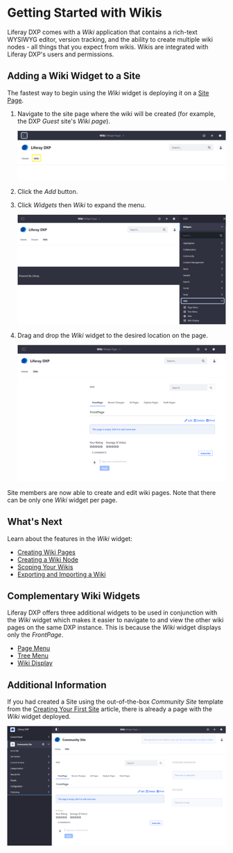 # Getting Started with Wikis

Liferay DXP comes with a _Wiki_ application that contains a rich-text WYSIWYG editor, version tracking, and the ability to create multiple wiki nodes - all things that you expect from wikis. Wikis are integrated with Liferay DXP's users and permissions.

## Adding a Wiki Widget to a Site

The fastest way to begin using the _Wiki_ widget is deploying it on a [Site Page](../../../site-building/creating-pages/understanding-pages.md).

1. Navigate to the site page where the wiki will be created (for example, the DXP _Guest_ site's _Wiki page_).

    ![Selecting a Site Page](./getting-started-with-wikis/images/03.png)

1. Click the _Add_ button.
1. Click _Widgets_ then _Wiki_ to expand the menu.

    ![Select a Wiki widget from the Widgets menu](./getting-started-with-wikis/images/02.png)

1. Drag and drop the _Wiki_ widget to the desired location on the page.

    ![The widget is now on the site page.](./getting-started-with-wikis/images/04.png)

Site members are now able to create and edit wiki pages. Note that there can be only one _Wiki_ widget per page.

## What's Next

Learn about the features in the _Wiki_ widget:

* [Creating Wiki Pages](./creating-wiki-pages.md)
* [Creating a Wiki Node](./creating-a-node.md)
* [Scoping Your Wikis](./scoping-your-wikis.md)
* [Exporting and Importing a Wiki](./exporting-and-importing-a-wiki.md)

## Complementary Wiki Widgets

Liferay DXP offers three additional widgets to be used in conjunction with the _Wiki_ widget which makes it easier to navigate to and view the other wiki pages on the same DXP instance. This is because the _Wiki_ widget displays only the _FrontPage_.

* [Page Menu](./using-the-page-menu-widget.md)
* [Tree Menu](./using-the-tree-menu-widget.md)
* [Wiki Display](./using-the-wiki-display-widget.md)

## Additional Information

If you had created a Site using the out-of-the-box _Community Site_ template from the [Creating Your First Site](../../../getting-started/creating-your-first-site.md) article, there is already a page with the _Wiki_ widget deployed.

![Using the Community Site's Wiki page already has the Wiki widget deployed.](./getting-started-with-wikis/images/01.png)
